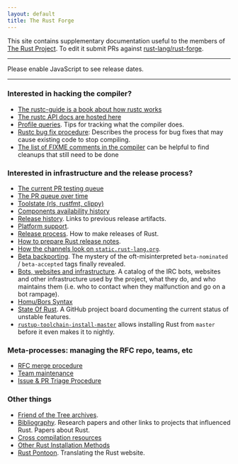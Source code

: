 ```yaml
---
layout: default
title: The Rust Forge
---
```


This site contains supplementary documentation useful to the members of
[The Rust Project](https://www.rust-lang.org). To edit it submit PRs against
[rust-lang/rust-forge].

[rust-lang/rust-forge]: https://github.com/rust-lang/rust-forge

<hr>
<div class="releases">
    <noscript>Please enable JavaScript to see release dates.</noscript>
</div>
<hr>

### Interested in hacking the compiler?

- [The rustc-guide is a book about how rustc works](https://rust-lang.github.io/rustc-guide/)
- [The rustc API docs are hosted here](https://doc.rust-lang.org/nightly/nightly-rustc/rustc/)
- [Profile queries](profile-queries.html). Tips for tracking what the compiler
  does.
- [Rustc bug fix procedure](rustc-bug-fix-procedure.html): Describes the process
  for bug fixes that may cause existing code to stop compiling.
- [The list of FIXME comments in the compiler](https://oli-obk.github.io/fixmeh/)
  can be helpful to find cleanups that still need to be done

### Interested in infrastructure and the release process?

- [The current PR testing queue](https://buildbot2.rust-lang.org/homu/queue/rust)
- [The PR queue over time](https://rust-lang-nursery.github.io/rustc-pr-tracking/)
- [Toolstate (rls, rustfmt, clippy)](https://rust-lang-nursery.github.io/rust-toolstate/)
- [Components availability history](https://rust-lang.github.io/rustup-components-history/index.html)
- [Release history](https://github.com/rust-lang/rust/blob/master/RELEASES.md). Links to previous release artifacts.
- [Platform support](platform-support.html).
- [Release process](release-process.html). How to make releases of Rust.
- [How to prepare Rust release notes](release-notes.html).
- [How the channels look on `static.rust-lang.org`](channel-layout.html).
- [Beta backporting](beta-backporting.html). The mystery of the
  oft-misinterpreted `beta-nominated` / `beta-accepted` tags finally revealed.
- [Bots, websites and infrastructure](infrastructure.html). A catalog of the IRC
  bots, websites and other infrastructure used by the project, what they do, and
  who maintains them (i.e. who to contact when they malfunction and go on a bot
  rampage).
- [Homu/Bors Syntax](https://buildbot2.rust-lang.org/homu/)
- [State Of Rust](https://github.com/rust-lang/rust/projects/8). A GitHub
  project board documenting the current status of unstable features.
- [`rustup-toolchain-install-master`](https://github.com/kennytm/rustup-toolchain-install-master)
  allows installing Rust from `master` before it even makes it to nightly.

### Meta-processes: managing the RFC repo, teams, etc

- [RFC merge procedure](rfc-merge-procedure.html)
- [Team maintenance](rustc-team-maintenance.html)
- [Issue & PR Triage Procedure](triage-procedure.html)

### Other things

- [Friend of the Tree archives](fott.html).
- [Bibliography](https://rust-lang.github.io/rustc-guide/appendix/bibliography.html).
  Research papers and other links to projects that influenced Rust. Papers about
  Rust.
- [Cross compilation resources](cross-compilation/index.html)
- [Other Rust Installation Methods](other-installation-methods.html)
- [Rust Pontoon](https://pontoon.rust-lang.org/). Translating the Rust website.

<script src="js/moment.min.js"></script>
<script src="js/index.js"></script>
